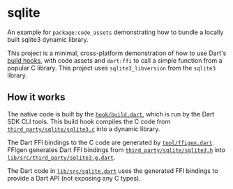 # sqlite

An example for `package:code_assets` demonstrating how to bundle a locally built sqlite3 dynamic library.

This project is a minimal, cross-platform demonstration of how to use Dart's
[build hooks][], with code assets and `dart:ffi` to call a simple function from a
popular C library. This project uses `sqlite3_libversion` from the `sqlite3` library.

[build hooks]: https://dart.dev/tools/hooks

## How it works

The native code is built by the [`hook/build.dart`](hook/build.dart), which is
run by the Dart SDK CLI tools. This build hook compiles the C code from
[`third_party/sqlite/sqlite3.c`](third_party/sqlite/sqlite3.c) into a dynamic library.

The Dart FFI bindings to the C code are generated by
[`tool/ffigen.dart`](tool/ffigen.dart). FFIgen generates Dart FFI bindings from
[`third_party/sqlite/sqlite3.h`](third_party/sqlite/sqlite3.h) into
[`lib/src/third_party/sqlite3.g.dart`](lib/src/third_party/sqlite3.g.dart).

The Dart code in [`lib/src/sqlite.dart`](lib/src/sqlite.dart) uses the
generated FFI bindings to provide a Dart API (not exposing any C types).
